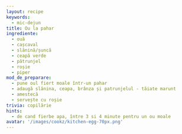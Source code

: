 ```yaml
---
layout: recipe
keywords:
  - mic-dejun
title: Ou la pahar
ingrediente:
  - ouă
  - cașcaval
  - slănină/șuncă
  - ceapă verde
  - pătrunjel
  - roșie
  - piper
mod_de_preparare:
  - pune oul fiert moale într-un pahar
  - adaugă slănina, ceapa, brânza și patrunjelul - tăiate marunt
  - amestecă
  - servește cu roșie
trivia: copilărie
hints:
  - de cand fierbe apa, între 3 si 4 minute pentru un ou moale
avatar: '/images/cookz/kitchen-egg-70px.png'
---
```


